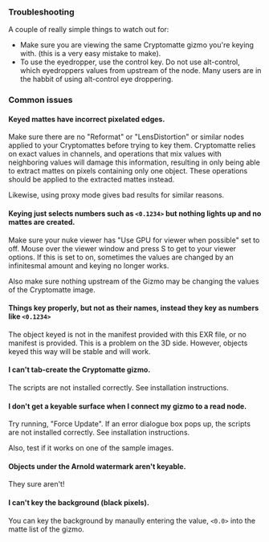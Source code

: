 
### Troubleshooting

A couple of really simple things to watch out for:
* Make sure you are viewing the same Cryptomatte gizmo you're keying with. (this is a very easy mistake to make). 
* To use the eyedropper, use the control key. Do not use alt-control, which eyedroppers values from upstream of the node. Many users are in the habbit of using alt-control eye droppering.

### Common issues

#### Keyed mattes have incorrect pixelated edges.

Make sure there are no "Reformat" or "LensDistortion" or similar nodes applied to your Cryptomattes before trying to key them. Cryptomatte relies on exact values in channels, and operations that mix values with neighboring values will damage this information, resulting in only being able to extract mattes on pixels containing only one object. These operations should be applied to the extracted mattes instead. 

Likewise, using proxy mode gives bad results for similar reasons. 

#### Keying just selects numbers such as `<0.1234>` but nothing lights up and no mattes are created. 

Make sure your nuke viewer has "Use GPU for viewer when possible" set to off. Mouse over the viewer window and press S to get to your viewer options. If this is set to on, sometimes the values are changed by an infinitesmal amount and keying no longer works. 

Also make sure nothing upstream of the Gizmo may be changing the values of the Cryptomatte image. 

#### Things key properly, but not as their names, instead they key as numbers like `<0.1234>`

The object keyed is not in the manifest provided with this EXR file, or no manifest is provided. This is a problem on the 3D side. However, objects keyed this way will be stable and will work. 

#### I can't tab-create the Cryptomatte gizmo. 

The scripts are not installed correctly. See installation instructions. 

#### I don't get a keyable surface when I connect my gizmo to a read node. 

Try running, "Force Update". If an error dialogue box pops up, the scripts are not installed correctly. See installation instructions. 

Also, test if it works on one of the sample images. 

#### Objects under the Arnold watermark aren't keyable.

They sure aren't! 

#### I can't key the background (black pixels).

You can key the background by manaully entering the value, `<0.0>` into the matte list of the gizmo. 
